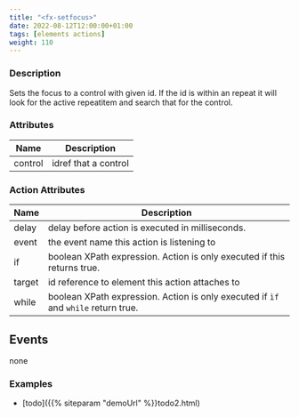 ```yaml
---
title: "<fx-setfocus>"
date: 2022-08-12T12:00:00+01:00
tags: [elements actions]
weight: 110
---
```


### Description

Sets the focus to a control with given id. If the id
is within an repeat it will look for the active repeatitem
and search that for the control. 

### Attributes

| Name    | Description                         |
|---------|-------------------------------------|
| control | idref that a control                |


### Action Attributes

| Name | Description |
|------|-------------|
| delay | delay before action is executed in milliseconds. |
| event | the event name this action is listening to |
| if | boolean XPath expression. Action is only executed if this returns true. |
| target | id reference to element this action attaches to |
| while | boolean XPath expression. Action is only executed if `ìf` and `while` return true. |

## Events

none

### Examples

* [todo]({{% siteparam "demoUrl" %}}todo2.html)


